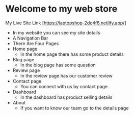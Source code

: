 # Welcome to my web store
My Live Site Link [https://laptopshop-2dc4f8.netlify.app/]
- In my website you can see my site details
- A Navigation Bar
- There Are Four Pages
- Home page
  - In the home page there has some product details 
- Blog page 
   - In the blog page has some question
- Review page
   - In the review page has our customer review
- Contact page
   - You can connect with us by contact page
- Dashboard
   - In the dashboard has product selling details
- About
   - If you want to know our team go to the details page
 
  
